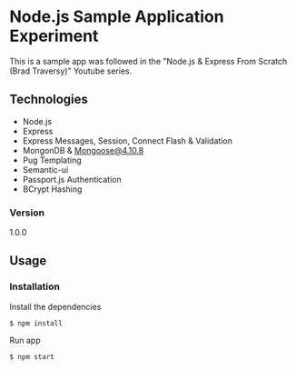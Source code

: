 # Node.js Sample Application Experiment
This is a sample app was followed in the "Node.js & Express From Scratch (Brad Traversy)" Youtube series.
## Technologies
* Node.js
* Express
* Express Messages, Session, Connect Flash & Validation
* MongonDB & Mongoose@4.10.8
* Pug Templating
* Semantic-ui
* Passport.js Authentication
* BCrypt Hashing
### Version
1.0.0
## Usage
### Installation
Install the dependencies
```
$ npm install
```
Run app
```
$ npm start
```
